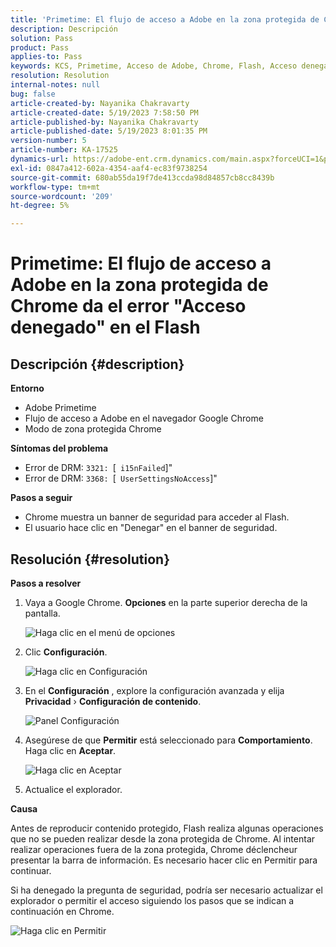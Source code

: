 ```yaml
---
title: 'Primetime: El flujo de acceso a Adobe en la zona protegida de Chrome da el error "Acceso denegado" en el Flash'
description: Descripción
solution: Pass
product: Pass
applies-to: Pass
keywords: KCS, Primetime, Acceso de Adobe, Chrome, Flash, Acceso denegado
resolution: Resolution
internal-notes: null
bug: false
article-created-by: Nayanika Chakravarty
article-created-date: 5/19/2023 7:58:50 PM
article-published-by: Nayanika Chakravarty
article-published-date: 5/19/2023 8:01:35 PM
version-number: 5
article-number: KA-17525
dynamics-url: https://adobe-ent.crm.dynamics.com/main.aspx?forceUCI=1&pagetype=entityrecord&etn=knowledgearticle&id=59412f8d-7ff6-ed11-8848-6045bd006a22
exl-id: 0847a412-602a-4354-aaf4-ec83f9738254
source-git-commit: 680ab55da19f7de413ccda98d84857cb8cc8439b
workflow-type: tm+mt
source-wordcount: '209'
ht-degree: 5%

---
```


# Primetime: El flujo de acceso a Adobe en la zona protegida de Chrome da el error &quot;Acceso denegado&quot; en el Flash

## Descripción {#description}


<b>Entorno</b>

- Adobe Primetime
- Flujo de acceso a Adobe en el navegador Google Chrome
- Modo de zona protegida Chrome


<b>Síntomas del problema</b>

- Error de DRM: `3321: `[` i15nFailed`]&quot;
- Error de DRM: `3368: `[` UserSettingsNoAccess`]&quot;


<b>Pasos a seguir</b>

- Chrome muestra un banner de seguridad para acceder al Flash.
- El usuario hace clic en &quot;Denegar&quot; en el banner de seguridad.



## Resolución {#resolution}


<b>Pasos a resolver</b>

1. Vaya a Google Chrome. <b>Opciones</b> en la parte superior derecha de la pantalla.


   ![Haga clic en el menú de opciones](https://helpx.adobe.com/content/dam/help/en/adobe-access/kb/error-3321/jcr%3acontent/main-pars/procedure/proc_par/step_0/step_par/image/setting_menu.png "Haga clic en el menú de opciones")
2. Clic <b>Configuración</b>.





   ![Haga clic en Configuración](https://helpx.adobe.com/content/dam/help/en/adobe-access/kb/error-3321/jcr%3acontent/main-pars/procedure/proc_par/step_1/step_par/image/3.jpg "Haga clic en Configuración")
3. En el <b>Configuración</b> , explore la configuración avanzada y elija <b>Privacidad</b> › <b>Configuración de contenido</b>.

   ![Panel Configuración](https://helpx.adobe.com/content/dam/help/en/adobe-access/kb/error-3321/jcr%3acontent/main-pars/procedure/proc_par/step_2/step_par/image/5.jpg "Panel Configuración")
4. Asegúrese de que <b>Permitir</b> está seleccionado para <b>Comportamiento</b>. Haga clic en <b>Aceptar</b>.





   ![Haga clic en Aceptar](https://helpx.adobe.com/content/dam/help/en/adobe-access/kb/error-3321/jcr%3acontent/main-pars/procedure/proc_par/step_3/step_par/image/unsandbox_settings.png "Haga clic en Aceptar")
5. Actualice el explorador.


<b>Causa</b>

Antes de reproducir contenido protegido, Flash realiza algunas operaciones que no se pueden realizar desde la zona protegida de Chrome. Al intentar realizar operaciones fuera de la zona protegida, Chrome déclencheur presentar la barra de información. Es necesario hacer clic en Permitir para continuar.

Si ha denegado la pregunta de seguridad, podría ser necesario actualizar el explorador o permitir el acceso siguiendo los pasos que se indican a continuación en Chrome.

![Haga clic en Permitir](https://helpx.adobe.com/content/dam/help/en/adobe-access/kb/error-3321/jcr%3acontent/main-pars/image/chrome_infobar.png "Haga clic en Permitir")
